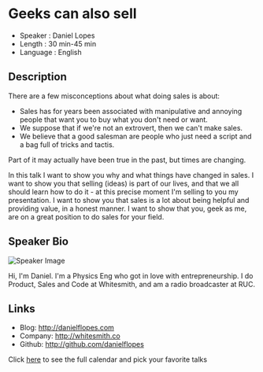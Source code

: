 Geeks can also sell
========================

* Speaker   : Daniel Lopes
* Length    : 30 min-45 min
* Language  : English

Description
-----------

There are a few misconceptions about what doing sales is about:
* Sales has for years been associated with manipulative and annoying people that want you to buy what you don't need or want.
* We suppose that if we're not an extrovert, then we can't make sales.
* We believe that a good salesman are people who just need a script and a bag full of tricks and tactis.

Part of it may actually have been true in the past, but times are changing. 

In this talk I want to show you why and what things have changed in sales.
I want to show you that selling (ideas) is part of our lives, and that we all should learn how to do it - at this precise moment I'm selling to you my presentation.
I want to show you that sales is a lot about being helpful and providing value, in a honest manner. 
I want to show that you, geek as me, are on a great position to do sales for your field.

Speaker Bio
-----------

![Speaker Image](https://avatars2.githubusercontent.com/u/102931?v=3&s=400)

Hi, I'm Daniel. I'm a Physics Eng who got in love with entrepreneurship. 
I do Product, Sales and Code at Whitesmith, and am a radio broadcaster at RUC.

Links
-----

* Blog: http://danielflopes.com
* Company: http://whitesmith.co
* Github: http://github.com/danielflopes

Click [here][1] to see the full calendar and pick your favorite talks

[1]: https://pixels.camp/schedule/
